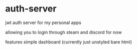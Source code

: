 # auth-server

jwt auth server for my personal apps

allowing you to login through steam and discord for now

features simple dashboard (currently just unstyled bare html)
